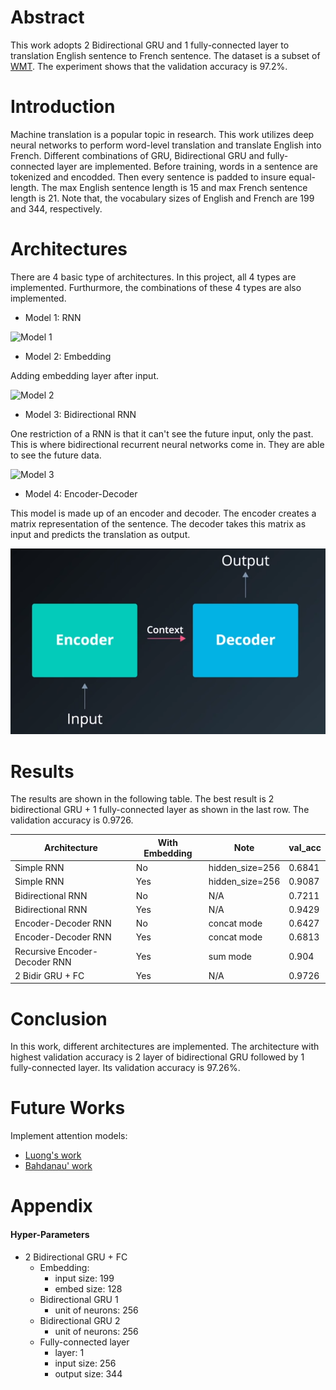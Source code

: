 [model_1_rnn]: https://raw.githubusercontent.com/Brandon-HY-Lin/aind2-nlp-capstone/d87103a5076703c2b891153a7b0056610a6209a8/images/rnn.png "Model 1: Simple RNN"

[model_2_rnn_embed]: https://raw.githubusercontent.com/Brandon-HY-Lin/aind2-nlp-capstone/d87103a5076703c2b891153a7b0056610a6209a8/images/embedding.png "Model 2: Embedding"

[model_3_bi_rnn]: https://raw.githubusercontent.com/Brandon-HY-Lin/aind2-nlp-capstone/d87103a5076703c2b891153a7b0056610a6209a8/images/bidirectional.png "Model 3: Bidirectional RNNs"

[model_4_encoder_decoder]: https://github.com/Brandon-HY-Lin/aind2-nlp-capstone/blob/master/images/encoder_decoder.png "Model 4: Encoder-Decoder"


# Abstract
This work adopts 2 Bidirectional GRU and 1 fully-connected layer to translation English sentence to French sentence. The dataset is a subset of [WMT](http://www.statmt.org/). The experiment shows that the validation accuracy is 97.2%.


# Introduction
Machine translation is a popular topic in research. This work utilizes deep neural networks to perform word-level translation and translate English into French. Different combinations of GRU, Bidirectional GRU and fully-connected layer are implemented. Before training, words in a sentence are tokenized and encodded. Then every sentence is padded to insure equal-length. The max English sentence length is 15 and max French sentence length is 21. Note that, the vocabulary sizes of English and French are 199 and 344, respectively.


# Architectures
There are 4 basic type of architectures. In this project, all 4 types are implemented. Furthurmore, the combinations of these 4 types are also implemented.

* Model 1: RNN

![Model 1][model_1_rnn]

* Model 2: Embedding

Adding embedding layer after input.

![Model 2][model_2_rnn_embed]

* Model 3: Bidirectional RNN

One restriction of a RNN is that it can't see the future input, only the past. This is where bidirectional recurrent neural networks come in. They are able to see the future data.

![Model 3][model_3_bi_rnn]

* Model 4: Encoder-Decoder

This model is made up of an encoder and decoder. The encoder creates a matrix representation of the sentence. The decoder takes this matrix as input and predicts the translation as output.

![Model 4][model_4_encoder_decoder]


# Results
The results are shown in the following table. The best result is 2 bidirectional GRU + 1 fully-connected layer as shown in the last row. The validation accuracy is 0.9726.


| Architecture                      | With Embedding    | Note              | val_acc   |
|-------------------------------    |----------------   |-----------------  |---------  |
| Simple RNN                        | No                | hidden_size=256   | 0.6841    |
| Simple RNN                        | Yes               | hidden_size=256   | 0.9087    |
| Bidirectional RNN                 | No                | N/A               | 0.7211    |
| Bidirectional RNN                 | Yes               | N/A               | 0.9429    |
| Encoder-Decoder RNN               | No                | concat mode       | 0.6427    |
| Encoder-Decoder RNN               | Yes               | concat mode       | 0.6813    |
| Recursive Encoder-Decoder RNN     | Yes               | sum mode          | 0.904     |
| 2 Bidir GRU + FC                  | Yes               | N/A               | 0.9726    |


# Conclusion
In this work, different architectures are implemented. The architecture with highest validation accuracy is 2 layer of bidirectional GRU followed by 1 fully-connected layer. Its validation accuracy is 97.26%.


# Future Works
Implement attention models:
  * [Luong's work](https://arxiv.org/abs/1508.04025)
  * [Bahdanau' work](https://arxiv.org/abs/1409.0473)


# Appendix
#### Hyper-Parameters

* 2 Bidirectional GRU + FC
    * Embedding:
        * input size: 199
        * embed size: 128
	* Bidirectional GRU 1
	    * unit of neurons: 256
    * Bidirectional GRU 2
        * unit of neurons: 256
	* Fully-connected layer
		* layer: 1
		* input size: 256
		* output size: 344